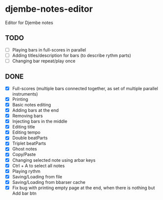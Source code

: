 # djembe-notes-editor
Editor for Djembe notes

## TODO

- [ ] Playing bars in full-scores in parallel
- [ ] Adding titles/description for bars (to describe rythm parts)
- [ ] Changing bar repeat/play once

## DONE

- [x] Full-scores (multiple bars connected together, as set of multiple parallel instruments)
- [x] Printing
- [x] Basic notes editing
- [x] Adding bars at the end
- [x] Removing bars
- [x] Injecting bars in the middle
- [x] Editing title
- [x] Editing tempo
- [x] Double beatParts
- [x] Triplet beatParts
- [x] Ghost notes
- [x] Copy/Paste
- [x] Changing selected note using arbar keys
- [x] Ctrl + A to select all notes
- [x] Playing rythm
- [x] Saving/Loading from file
- [x] Saving/Loading from bbarser cache
- [x] Fix bug with printing empty page at the end, when there is nothing but Add bar btn

